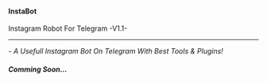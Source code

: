 #### <b>InstaBot</b>

Instagram Robot For Telegram -V1.1-

----------------------------------------

<i>- A Usefull Instagram Bot On Telegram With Best Tools & Plugins!</i>

###### <b><b><b><b><b><b><b><b><i>Comming Soon...</i></b></b></b></b></b></b></b></b>
